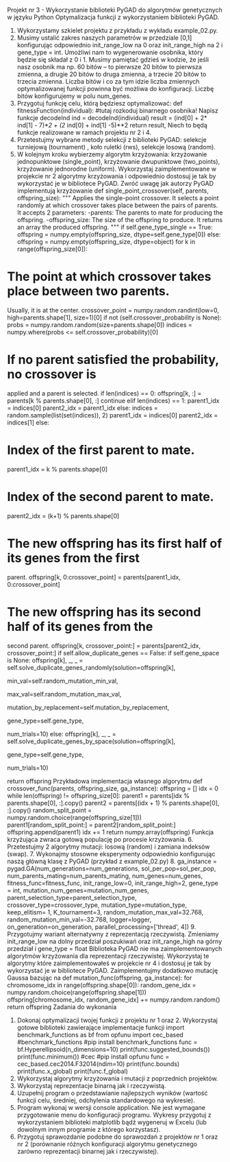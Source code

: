 Projekt nr 3 - Wykorzystanie biblioteki PyGAD do algorytmów genetycznych
w języku Python
Optymalizacja funkcji z wykorzystaniem biblioteki PyGAD.
1. Wykorzystamy szkielet projektu z przykładu z wykładu example_02.py.
2. Musimy ustalić zakres naszych parametrów w przedziale [0,1] konfigurując odpowiednio
init_range_low na 0 oraz init_range_high na 2 i gene_type = int.
Umożliwi nam to wygenerowanie osobnika, który będzie się składał z 0 i 1.
Musimy pamiętać gdzieś w kodzie, że jeśli nasz osobnik ma np. 60 bitów – to pierwsze 20
bitów to pierwsza zmienna, a drugie 20 bitów to druga zmienna, a trzecie 20 bitów to trzecia
zmienna.
Liczba bitów i co za tym idzie liczba zmiennych optymalizowanej funkcji powinna być możliwa
do konfiguracji.
Liczbę bitów konfigurujemy w polu num_genes.
3. Przygotuj funkcję celu, którą będziesz optymalizować:
def fitnessFunction(individual):
 #tutaj rozkoduj binarnego osobnika! Napisz funkcje decodeInd
 ind = decodeInd(individual)
 result = (ind[0] + 2* ind[1] - 7)**2 + (2* ind[0] + ind[1] -5)**2
 return result,
Niech to będą funkcje realizowane w ramach projektu nr 2 i 4.
4. Przetestujmy wybrane metody selekcji z biblioteki PyGAD: selekcje turniejową (tournament) ,
koło ruletki (rws), selekcje losową (random).
5. W kolejnym kroku wybierzemy algorytm krzyżowania: krzyżowanie jednopunktowe
(single_point), krzyżowanie dwupunktowe (two_points), krzyżowanie jednorodne (uniform).
Wykorzystaj zaimplementowane w projekcie nr 2 algorytmy krzyżowania i odpowiednio dostosuj
je tak by wykorzystać je w bibliotece PyGAD.
Zwróć uwagę jak autorzy PyGAD implementują krzyżowanie
def single_point_crossover(self, parents, offspring_size):
 """
 Applies the single-point crossover. It selects a point randomly at
which crossover takes place between the pairs of parents.
 It accepts 2 parameters:
 -parents: The parents to mate for producing the offspring.
 -offspring_size: The size of the offspring to produce.
 It returns an array the produced offspring.
 """
 if self.gene_type_single == True:
 offspring = numpy.empty(offspring_size, dtype=self.gene_type[0])
 else:
 offspring = numpy.empty(offspring_size, dtype=object)
 for k in range(offspring_size[0]):
 # The point at which crossover takes place between two parents.
Usually, it is at the center.
 crossover_point = numpy.random.randint(low=0,
high=parents.shape[1], size=1)[0]
 if not (self.crossover_probability is None):
 probs = numpy.random.random(size=parents.shape[0])
 indices = numpy.where(probs <= self.crossover_probability)[0]
 # If no parent satisfied the probability, no crossover is
applied and a parent is selected.
 if len(indices) == 0:
 offspring[k, :] = parents[k % parents.shape[0], :]
 continue
 elif len(indices) == 1:
 parent1_idx = indices[0]
 parent2_idx = parent1_idx
 else:
 indices = random.sample(list(set(indices)), 2)
 parent1_idx = indices[0]
 parent2_idx = indices[1]
 else:
 # Index of the first parent to mate.
 parent1_idx = k % parents.shape[0]
 # Index of the second parent to mate.
 parent2_idx = (k+1) % parents.shape[0]
 # The new offspring has its first half of its genes from the first
parent.
 offspring[k, 0:crossover_point] = parents[parent1_idx,
0:crossover_point]
 # The new offspring has its second half of its genes from the
second parent.
 offspring[k, crossover_point:] = parents[parent2_idx,
crossover_point:]
 if self.allow_duplicate_genes == False:
 if self.gene_space is None:
 offspring[k], _, _ =
self.solve_duplicate_genes_randomly(solution=offspring[k],

min_val=self.random_mutation_min_val,

max_val=self.random_mutation_max_val,

mutation_by_replacement=self.mutation_by_replacement,

gene_type=self.gene_type,

num_trials=10)
 else:
 offspring[k], _, _ =
self.solve_duplicate_genes_by_space(solution=offspring[k],

gene_type=self.gene_type,

num_trials=10)

 return offspring
Przykładowa implementacja własnego algorytmu
def crossover_func(parents, offspring_size, ga_instance):
 offspring = []
 idx = 0
 while len(offspring) != offspring_size[0]:
 parent1 = parents[idx % parents.shape[0], :].copy()
 parent2 = parents[(idx + 1) % parents.shape[0], :].copy()
 random_split_point = numpy.random.choice(range(offspring_size[1]))
 parent1[random_split_point:] = parent2[random_split_point:]
 offspring.append(parent1)
 idx += 1
 return numpy.array(offspring)
Funkcja krzyżująca zwraca gotową populację po procesie krzyżowania.
6. Przetestujmy 2 algorytmy mutacji: losową (random) i zamiana indeksów (swap).
7. Wykonajmy stosowne eksperymenty odpowiednio konfigurując naszą główną klasę z PyGAD
(przykład z example_02.py)
8. ga_instance = pygad.GA(num_generations=num_generations,
 sol_per_pop=sol_per_pop,
 num_parents_mating=num_parents_mating,
 num_genes=num_genes,
 fitness_func=fitness_func,
 init_range_low=0,
 init_range_high=2,
 gene_type = int,
 mutation_num_genes=mutation_num_genes,
 parent_selection_type=parent_selection_type,
 crossover_type=crossover_type,
 mutation_type=mutation_type,
 keep_elitism= 1,
 K_tournament=3,
 random_mutation_max_val=32.768,
 random_mutation_min_val=-32.768,
 logger=logger,
 on_generation=on_generation,
 parallel_processing=['thread', 4])
9. Przygotujmy wariant alternatywny z reprezentacją rzeczywistą.
Zmieniamy init_range_low na dolny przedział poszukiwań oraz init_range_high na górny
przedział i gene_type = float
Biblioteka PyGAD nie ma zaimplementowanych algorytmów krzyżowania dla reprezentacji
rzeczywistej. Wykorzystaj te algorytmy które zaimplementowałeś w projekcie nr 4 i dostosuj je
tak by wykorzystać je w bibliotece PyGAD.
Zaimplementujmy dodatkowo mutację Gaussa bazując na
def mutation_func(offspring, ga_instance):
 for chromosome_idx in range(offspring.shape[0]):
 random_gene_idx = numpy.random.choice(range(offspring.shape[1]))
 offspring[chromosome_idx, random_gene_idx] += numpy.random.random()
 return offspring
Zadania do wykonania
1) Dokonaj optymalizacji twojej funkcji z projektu nr 1 oraz 2.
Wykorzystaj gotowe biblioteki zawierające implementacje funkcji
import benchmark_functions as bf
from opfunu import cec_based
#benchmark_functions
#pip install benchmark_functions
func = bf.Hyperellipsoid(n_dimensions=10)
print(func.suggested_bounds())
print(func.minimum())
#cec
#pip install opfunu
func = cec_based.cec2014.F32014(ndim=10)
print(func.bounds)
print(func.x_global)
print(func.f_global)
2) Wykorzystaj algorytmy krzyżowania i mutacji z poprzednich projektów.
3) Wykorzystaj reprezentacje binarną jak i rzeczywistą.
4) Uzupełnij program o przedstawianie najlepszych wyników (wartość funkcji celu, średniej,
odchylenia standardowego na wykresie).
5) Program wykonaj w wersji console application. Nie jest wymagane przygotowanie menu do
konfiguracji programu. Wykresy przygotuj z wykorzystaniem biblioteki matplotlib bądź
wygeneruj w Excelu (lub dowolnym innym programie z którego korzystasz).
6) Przygotuj sprawozdanie podobne do sprawozdań z projektów nr 1 oraz nr 2 (porównanie
różnych konfiguracji algorytmu genetycznego zarówno reprezentacji binarnej jak i
rzeczywistej). 